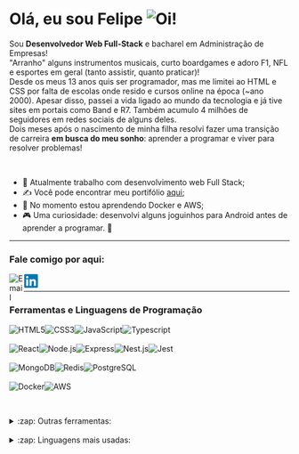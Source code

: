 <h1>Olá, eu sou Felipe <img alt="Oi!"  width="22px" src="https://github.com/TheDudeThatCode/TheDudeThatCode/blob/master/Assets/Hi.gif?raw=true"/>
</h1>

<p>
  Sou <strong>Desenvolvedor Web Full-Stack</strong> e bacharel em Administração de Empresas!<br>
"Arranho" alguns instrumentos musicais, curto boardgames e adoro F1, NFL e esportes em geral (tanto assistir, quanto praticar)!<br>
Desde os meus 13 anos quis ser programador, mas me limitei ao HTML e CSS por falta de escolas onde resido e cursos online na época (~ano 2000). Apesar disso, passei a vida ligado ao mundo da tecnologia e já tive sites em portais como Band e R7. Também acumulo 4 milhões de seguidores em redes sociais de alguns deles.<br>
Dois meses após o nascimento de minha filha resolvi fazer uma transição de carreira <strong>em busca do meu sonho</strong>: aprender a programar e viver para resolver problemas!
</p>

<br>

- 🔭 Atualmente trabalho com desenvolvimento web Full Stack;
- ✍ Você pode encontrar meu portifólio [aqui][repositorio];
- 🌱 No momento estou aprendendo Docker e AWS;
- 🎮 Uma curiosidade: desenvolvi alguns joguinhos para Android antes de aprender a programar. 🤨

***

### Fale comigo por aqui:
  [<img align="left" alt="Email" width="26px" src="https://seeklogo.com/images/M/mail-icon-logo-28FE0635D0-seeklogo.com.png" />][email]
  [<img align="left" alt="LinkedIn" width="26px" src="https://github.com/devicons/devicon/blob/master/icons/linkedin/linkedin-original.svg" />][linkedin]
<br>

***

### Ferramentas e Linguagens de Programação

<div>
  <img align="left" alt="HTML5" src="https://img.shields.io/badge/HTML-E34F26.svg?logo=html5&logoColor=white" />
  <img align="left" alt="CSS3" src="https://img.shields.io/badge/CSS3-1572B6?&logo=css3&logoColor=white"/>
  <img align="left" alt="JavaScript" src="https://img.shields.io/badge/JavaScript-323330?&logo=javascript&logoColor=F7DF1E" />
  <img align="left" alt="Typescript" src="https://img.shields.io/badge/TypeScript-007ACC?&logo=typescript&logoColor=white" />
  <br><br>
  <img align="left" alt="React" src="https://img.shields.io/badge/React-20232A?&logo=react&logoColor=61DAFB" />
  <img align="left" alt="Node.js"  src="https://img.shields.io/badge/Node%20js-339933?&logo=nodedotjs&logoColor=white"  />
  <img align="left" alt="Express"  src="https://img.shields.io/badge/Express%20js-000000?&logo=express&logoColor=white"  />
  <img align="left" alt="Nest.js"  src="https://img.shields.io/badge/nestjs-E0234E?&logo=nestjs&logoColor=white"  />
  <img align="left" alt="Jest"  src="https://img.shields.io/badge/Jest-C21325?&logo=jest&logoColor=white"  />
  <br><br>
  <img align="left" alt="MongoDB" src="https://img.shields.io/badge/MongoDB-4EA94B?&logo=mongodb&logoColor=white" />
  <img align="left" alt="Redis" src="https://img.shields.io/badge/redis-%23DD0031.svg?&style=for-the-badge&logo=redis&logoColor=white" />
  <img align="left" alt="PostgreSQL" src="https://img.shields.io/badge/PostgreSQL-316192?&logo=postgresql&logoColor=white" />
  <br><br>
  <img align="left" alt="Docker" src="https://img.shields.io/badge/Docker-2CA5E0?&logo=docker&logoColor=white" />
  <img align="left" alt="AWS" src="https://img.shields.io/badge/Amazon_AWS-FF9900?&logo=amazonaws&logoColor=white" />
</div>

<br><br>

<details>
  <summary>:zap: Outras ferramentas:</summary>
  <br>
  <div>
    <img align="left" alt="npm" src="https://img.shields.io/badge/npm-CB3837?&logo=npm&logoColor=white" />
    <img align="left" alt="ts-node" src="https://img.shields.io/badge/ts--node-3178C6?&logo=ts-node&logoColor=white" />
    <img align="left" alt="Prisma" src="https://img.shields.io/badge/Prisma-3982CE?&logo=Prisma&logoColor=white" />
    <br><br>
    <img align="left" alt="Swagger" src="https://img.shields.io/badge/Swagger-85EA2D?&logo=Swagger&logoColor=white"/>
    <img align="left" alt="JWT" src="https://img.shields.io/badge/JWT-000000?&logo=JSON%20web%20tokens&logoColor=white" />
    <img align="left" alt="Axios" src="https://img.shields.io/badge/axios-671ddf?&style=for-the-badge&logo=axios&logoColor=white" />
    <br><br>
    <img align="left" alt="Figma" src="https://img.shields.io/badge/Figma-F24E1E?&logo=figma&logoColor=white" />
    <img align="left" alt="VSCode" src="https://img.shields.io/badge/VSCode-0078D4?&logo=visual%20studio%20code&logoColor=white" />
    <img align="left" alt="GitHub" src="https://img.shields.io/badge/GitHub-100000?&logo=github&logoColor=white" />
    <img align="center" alt="git" src="https://img.shields.io/badge/Git-F05033.svg?logo=git&logoColor=white">
    <img align="center" alt="linux" src="https://img.shields.io/badge/Linux-FCC624.svg?logo=linux&logoColor=white">
  <div>
  <br><br>
</details>

<br>
<details>
<summary>:zap: Linguagens mais usadas:</summary>
  <br>
  <div align="center">
    <img align="left" src="https://github-readme-stats.vercel.app/api/top-langs?username=felipeiasbik&show_icons=true&locale=en&layout=compact&theme=dark" alt="felipeiasbik" />
  </div>
</details>



[repositorio]: https://github.com/felipeiasbik?tab=repositories
[email]: mailto:felipeiasik@hotmail.com
[linkedin]: https://www.linkedin.com/in/felipeiasbik/
